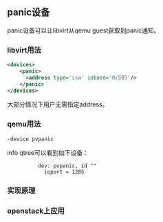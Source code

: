 panic设备
-----
panic设备可以让libvirt从qemu guest获取到panic通知。  

### libvirt用法
```xml
<devices>
    <panic>
      <address type='isa' iobase='0x505'/>
    </panic>
</devices>
```
大部分情况下用户无需指定address。
### qemu用法
```shell
-device pvpanic
```
info qtree可以看到如下设备：
```
          dev: pvpanic, id ""
            ioport = 1285
```
### 实现原理

### openstack上应用

